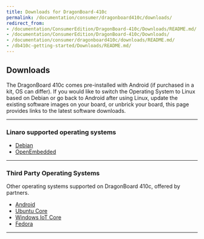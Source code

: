 ```yaml
---
title: Downloads for DragonBoard-410c
permalink: /documentation/consumer/dragonboard410c/downloads/
redirect_from:
- /documentation/ConsumerEdition/DragonBoard-410c/Downloads/README.md/
- /documentation/ConsumerEdition/DragonBoard-410c/Downloads/
- /documentation/consumer/dragonboard410c/downloads/README.md/
- /db410c-getting-started/Downloads/README.md/
---
```

## Downloads

The DragonBoard 410c comes pre-installed with Android (if purchased in a kit, OS can differ). If you would like to switch the Operating System to Linux based on Debian or go back to Android after using Linux, update the existing software images on your board, or unbrick your board, this page provides links to the latest software downloads.

***

### Linaro supported operating systems

- [Debian](debian.md)
- [OpenEmbedded](open-embedded.md)

***

### Third Party Operating Systems

Other operating systems supported on DragonBoard 410c, offered by partners.

- [Android](android.md)
- [Ubuntu Core](https://developer.ubuntu.com/core/get-started/dragonboard-410c)
- [Windows IoT Core](https://developer.microsoft.com/en-us/windows/iot/docs/getstarted/dragonboard/stable/getstartedstep1)
- [Fedora](https://nullr0ute.com/2017/11/getting-started-with-fedora-on-the-96boards-dragonboard/)
***
